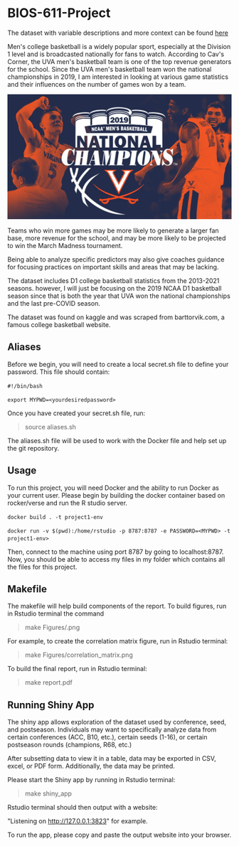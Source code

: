# BIOS-611-Project

  The dataset with variable descriptions and more context can be found [here](https://www.kaggle.com/andrewsundberg/college-basketball-dataset) 
  
  Men's college basketball is a widely popular sport, especially at the Division 1 level and is broadcasted nationally for fans to watch. According to Cav's Corner, the UVA men's basketball team is one of the top revenue generators for the school. Since the UVA men's basketball team won the national championships in 2019, I am interested in looking at various game statistics and their influences on the number of games won by a team. 
  
![](Figures/bball_champ.jpeg)
  
  Teams who win more games may be more likely to generate a larger fan base, more revenue for the school, and may be more likely to be projected to win the March Madness tournament.
  
  Being able to analyze specific predictors may also give coaches guidance for focusing practices on important skills and areas that may be lacking. 
  
  The dataset includes D1 college basketball statistics from the 2013-2021 seasons. however, I will just be focusing on the 2019 NCAA D1 basketball season since that is both the year that UVA won the national championships and the last pre-COVID season. 
  
  The dataset was found on kaggle and was scraped from barttorvik.com, a famous college basketball website. 
  

## Aliases
Before we begin, you will need to create a local secret.sh file to define your password. This file should contain:

 `#!/bin/bash` 

`export MYPWD=<yourdesiredpassword>`

Once you have created your secret.sh file, run:

  > source aliases.sh
 
 The aliases.sh file will be used to work with the Docker file and help set up the git repository. 

## Usage

To run this project, you will need Docker and the ability to run Docker as your current user. Please begin by building the docker container based on rocker/verse and run the R studio server. 


 `docker build . -t project1-env` 
 
 `docker run -v $(pwd):/home/rstudio -p 8787:8787 -e PASSWORD=<MYPWD> -t project1-env>`


Then, connect to the machine using port 8787 by going to localhost:8787.
Now, you should be able to access my files in my folder which contains all the files for this project.  


## Makefile

The makefile will help build components of the report. To build figures, run in Rstudio terminal the command

  > make Figures/<figurename>.png
  
For example, to create the correlation matrix figure, run in Rstudio terminal:
  
  > make Figures/correlation_matrix.png
  
To build the final report, run in Rstudio terminal:

  > make report.pdf



## Running Shiny App

The shiny app allows exploration of the dataset used by conference, seed, and postseason. Individuals may want to specifically analyze data from certain conferences (ACC, B10, etc.), certain seeds (1-16), or certain postseason rounds (champions, R68, etc.)

After subsetting data to view it in a table, data may be exported in CSV, excel, or PDF form. Additionally, the data may be printed.

Please start the Shiny app by running in Rstudio terminal:

  > make shiny_app

Rstudio terminal should then output with a website:

"Listening on http://127.0.0.1:3823" for example. 

To run the app, please copy and paste the output website into your browser. 


  




